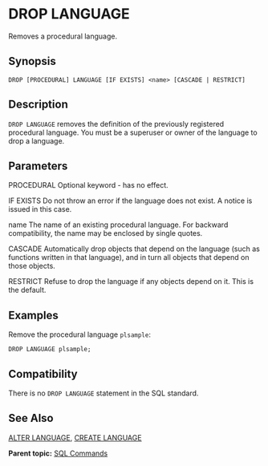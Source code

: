 # DROP LANGUAGE 

Removes a procedural language.

## <a id="section2"></a>Synopsis 

``` {#sql_command_synopsis}
DROP [PROCEDURAL] LANGUAGE [IF EXISTS] <name> [CASCADE | RESTRICT]
```

## <a id="section3"></a>Description 

`DROP LANGUAGE` removes the definition of the previously registered procedural language. You must be a superuser or owner of the language to drop a language.

## <a id="section4"></a>Parameters 

PROCEDURAL
Optional keyword - has no effect.

IF EXISTS
Do not throw an error if the language does not exist. A notice is issued in this case.

name
The name of an existing procedural language. For backward compatibility, the name may be enclosed by single quotes.

CASCADE
Automatically drop objects that depend on the language \(such as functions written in that language\), and in turn all objects that depend on those objects.

RESTRICT
Refuse to drop the language if any objects depend on it. This is the default.

## <a id="section5"></a>Examples 

Remove the procedural language `plsample`:

```
DROP LANGUAGE plsample;
```

## <a id="section6"></a>Compatibility 

There is no `DROP LANGUAGE` statement in the SQL standard.

## <a id="section7"></a>See Also 

[ALTER LANGUAGE](ALTER_LANGUAGE.html), [CREATE LANGUAGE](CREATE_LANGUAGE.html)

**Parent topic:** [SQL Commands](../sql_commands/sql_ref.html)

